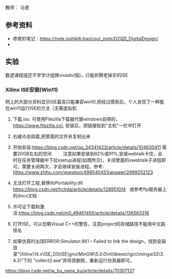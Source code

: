 教师： 马德

## 参考资料

- 修佬的笔记：https://note.isshikih.top/cour_note/D2QD_DigitalDesign/
- 

## 实验
数逻课程组还不学学计组换vivado(恼)，只能折腾老掉牙的ISE

### Xilinx ISE安装(Win11)

网上的大部分资料显示ISE最高只能兼容win10,但经过摸索后，个人发现了一种能在win11运行ISE的方法（无需虚拟机

1. 下载.iso. 可使用Filezilla下载器代替windows自带的，https://www.filezilla.cn/, 安装后，把链接贴到"主机"一栏中打开

2. 右键点击挂载,把里面的文件夹复制出来

3. 开始安装:https://blog.csdn.net/qq_34341423/article/details/104630411 需要20GB左右的空间
    
    注意如果安装到82%或91%,安装webtalk卡住，此时在任务管理器中下拉xsetup进程(如图所示)，关闭里面的xwebtalk子进程即可，需要关闭两次，才会继续安装进程。参考:
https://www.zhihu.com/question/498040451/answer/2999252123

4. 无法打开工程,替换libPortability.dll: https://blog.csdn.net/hclrda/article/details/128951014   或参考ftp服务器上的docx文档

5. 许可证下载和激活:https://blog.csdn.net/m0_49461450/article/details/126563316

6. 打开ISE，可以忽略Visual C++的警告，注意project的存储路径不能用中文路径名

7. 如果仿真时出现ERROR:Simulator:861 – Failed to link the design，找到安装目录”\Xilinx\14.x\ISE_DS\ISE\gnu\MinGW\5.0.0\nt\libexec\gcc\mingw32\3.4.2\”下的 “collect2.exe”并将其删除，重新运行仿真器即可。

https://blog.csdn.net/w_bu_neng_ku/article/details/70307137


